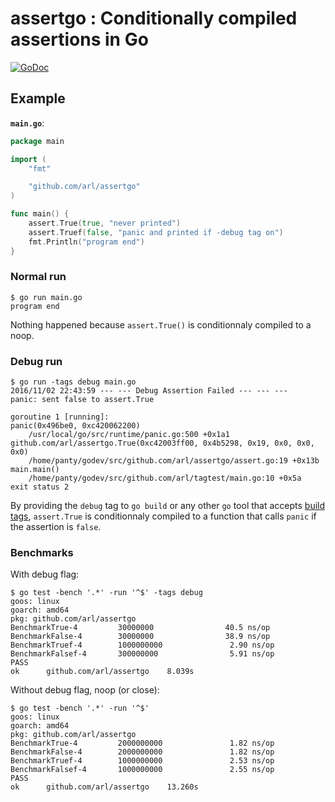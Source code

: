 # assertgo : Conditionally compiled assertions in Go

[![GoDoc](http://img.shields.io/badge/go-documentation-blue.svg?style=flat-square)](http://godoc.org/github.com/arl/assertgo) 

## Example

**`main.go`**:

```go
package main

import (
	"fmt"

	"github.com/arl/assertgo"
)

func main() {
	assert.True(true, "never printed")
	assert.Truef(false, "panic and printed if -debug tag on")
	fmt.Println("program end")
}
```


### Normal run

    $ go run main.go
    program end

Nothing happened because `assert.True()` is conditionnaly compiled to a noop.


### Debug run

    $ go run -tags debug main.go
    2016/11/02 22:43:59 --- --- Debug Assertion Failed --- --- ---
    panic: sent false to assert.True
    
    goroutine 1 [running]:
    panic(0x496be0, 0xc420062200)
    	/usr/local/go/src/runtime/panic.go:500 +0x1a1
    github.com/arl/assertgo.True(0xc42003ff00, 0x4b5298, 0x19, 0x0, 0x0, 0x0)
    	/home/panty/godev/src/github.com/arl/assertgo/assert.go:19 +0x13b
    main.main()
    	/home/panty/godev/src/github.com/arl/tagtest/main.go:10 +0x5a
    exit status 2

By providing the `debug` tag to `go build` or any other `go` tool that accepts
[build tags](https://golang.org/pkg/go/build/), `assert.True` is conditionnaly
compiled to a function that calls `panic` if the assertion is `false`.


### Benchmarks

With debug flag:

    $ go test -bench '.*' -run '^$' -tags debug
    goos: linux
    goarch: amd64
    pkg: github.com/arl/assertgo
    BenchmarkTrue-4         30000000                40.5 ns/op
    BenchmarkFalse-4        30000000                38.9 ns/op
    BenchmarkTruef-4        1000000000               2.90 ns/op
    BenchmarkFalsef-4       300000000                5.91 ns/op
    PASS
    ok      github.com/arl/assertgo    8.039s

Without debug flag, noop (or close):

    $ go test -bench '.*' -run '^$'
    goos: linux
    goarch: amd64
    pkg: github.com/arl/assertgo
    BenchmarkTrue-4         2000000000               1.82 ns/op
    BenchmarkFalse-4        2000000000               1.82 ns/op
    BenchmarkTruef-4        1000000000               2.53 ns/op
    BenchmarkFalsef-4       1000000000               2.55 ns/op
    PASS
    ok      github.com/arl/assertgo    13.260s

